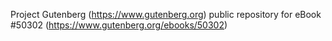 Project Gutenberg (https://www.gutenberg.org) public repository for
eBook #50302 (https://www.gutenberg.org/ebooks/50302)
